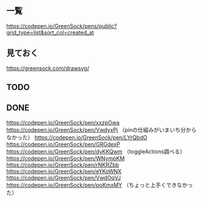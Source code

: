 ## 一覧
https://codepen.io/GreenSock/pens/public?grid_type=list&sort_col=created_at

## 見ておく
https://greensock.com/drawsvg/

## TODO

## DONE
https://codepen.io/GreenSock/pen/xxzpOwa
https://codepen.io/GreenSock/pen/VwdyxPj （pinの仕組みがいまいち分からなかった）
https://codepen.io/GreenSock/pen/LYrQbdO
https://codepen.io/GreenSock/pen/GRGdexP
https://codepen.io/GreenSock/pen/dyKKQwm （toggleActions調べる）
https://codepen.io/GreenSock/pen/WNympKM
https://codepen.io/GreenSock/pen/rNKRZbb
https://codepen.io/GreenSock/pen/eYKoWNX
https://codepen.io/GreenSock/pen/VwdOqVJ
https://codepen.io/GreenSock/pen/poKmxMY （ちょっと上手くできなかった）